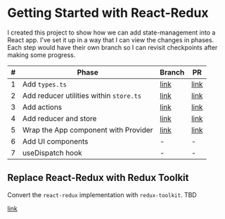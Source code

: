 # Getting Started with React-Redux

I created this project to show how we can add state-management into a React app. I've set it up in a way that I can view the changes in phases. Each step would have their own branch so I can revisit checkpoints after making some progress.

| #   | Phase                                | Branch                                                                                                | PR                                                                              |
| --- | ------------------------------------ | ----------------------------------------------------------------------------------------------------- | ------------------------------------------------------------------------------- |
| 1   | Add `types.ts`                           | [link](https://github.com/msft-ryanadriano/react-state-management/tree/step-1/add-types)              | [link](https://github.com/msft-ryanadriano/react-state-management/pull/1/files) |
| 2   | Add reducer utilities within `store.ts`                            | [link](https://github.com/msft-ryanadriano/react-state-management/tree/step-2/add-store)              | [link](https://github.com/msft-ryanadriano/react-state-management/pull/2/files) |
| 3   | Add actions                          | [link](https://github.com/msft-ryanadriano/react-state-management/tree/step-3/add-action)             | [link](https://github.com/msft-ryanadriano/react-state-management/pull/3/files) |
| 4   | Add reducer and store                          | [link](https://github.com/msft-ryanadriano/react-state-management/tree/step-4/add-reducer)            | [link](https://github.com/msft-ryanadriano/react-state-management/pull/4/files) |
| 5   | Wrap the App component with Provider | [link](https://github.com/msft-ryanadriano/react-state-management/tree/step-5/wrap-app-with-provider) | [link](https://github.com/msft-ryanadriano/react-state-management/pull/5/files) |
| 6   | Add UI components                    | -                                                                                                     | -                                                                               |
| 7   | useDispatch hook                     | -                                                                                                     | -                                                                               |

## Replace React-Redux with Redux Toolkit

Convert the `react-redux` implementation with `redux-toolkit`. TBD

[link](https://redux-toolkit.js.org/)
